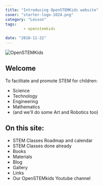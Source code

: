 ```yaml
---
title: "Introducing OpenSTEMKids website"
cover: "starter-logo-1024.png"
category: "Lesson"
tags:
        - openstemkids

date: "2018-11-22"
---
```

![OpenSTEMKids](/assets/opensteamkids.png)


## Welcome
To facilitate and promote STEM for children:
- Science
- Technology
- Engineering
- Mathematics
- (and we'll do some Art and Robotics too)



## On this site:
- STEM Classes Roadmap and calendar
- STEM Classes done already
- Books
- Materials
- Blog
- Gallery
- Links
- Our OpenSTEMkids Youtube channel